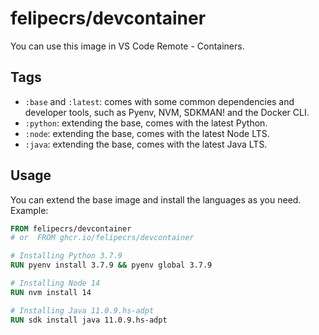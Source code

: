 # felipecrs/devcontainer

You can use this image in VS Code Remote - Containers.

## Tags

- `:base` and `:latest`: comes with some common dependencies and developer tools, such as Pyenv, NVM, SDKMAN! and the Docker CLI.
- `:python`: extending the base, comes with the latest Python.
- `:node`: extending the base, comes with the latest Node LTS.
- `:java`: extending the base, comes with the latest Java LTS.

## Usage

You can extend the base image and install the languages as you need. Example:

```Dockerfile
FROM felipecrs/devcontainer
# or  FROM ghcr.io/felipecrs/devcontainer

# Installing Python 3.7.9
RUN pyenv install 3.7.9 && pyenv global 3.7.9

# Installing Node 14
RUN nvm install 14

# Installing Java 11.0.9.hs-adpt
RUN sdk install java 11.0.9.hs-adpt
```
